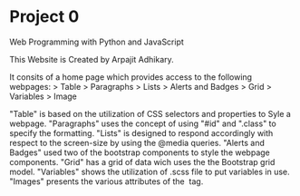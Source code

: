 # Project 0

Web Programming with Python and JavaScript

This Website is Created by Arpajit Adhikary.

It consits of a home page which provides access to the following webpages:
	> Table
	> Paragraphs
	> Lists
	> Alerts and Badges
	> Grid
	> Variables
	> Image

"Table" is based on the utilization of CSS selectors and properties to Syle a webpage.
"Paragraphs" uses the concept of using "#id" and ".class" to specify the formatting.
"Lists" is designed to respond accordingly with respect to the screen-size by using the @media queries.
"Alerts and Badges" used two of the bootstrap components to style the webpage components.
"Grid" has a grid of data wich uses the the Bootstrap grid model.
"Variables" shows the utilization of .scss file to put variables in use.
"Images" presents the various attributes of the <img> tag.